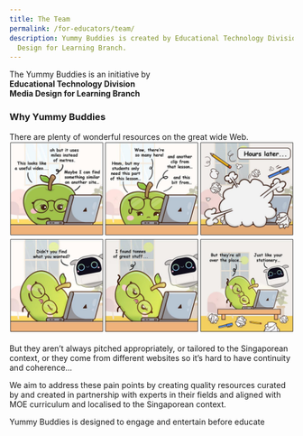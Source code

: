 ```yaml
---
title: The Team
permalink: /for-educators/team/
description: Yummy Buddies is created by Educational Technology Division - Media
  Design for Learning Branch.
---
```

The Yummy Buddies is an initiative by <br>
**Educational Technology Division<br>
Media Design for Learning Branch**<br>

### Why Yummy Buddies
There are plenty of wonderful resources on the great wide Web. 
![the problem](/images/Comics/Website/educator_overview.jpg)

But they aren’t always pitched appropriately, or tailored to the Singaporean context, or they come from different websites so it’s hard to have continuity and coherence… 

We aim to address these pain points by creating quality resources curated by and created in partnership with experts in their fields and aligned with MOE curriculum and localised to the Singaporean context.

Yummy Buddies is designed to engage and entertain before educate